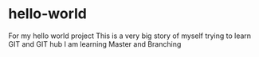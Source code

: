 # hello-world
For my hello world project
This is a very big story of myself trying to learn GIT and GIT hub
I am learning Master and Branching 

